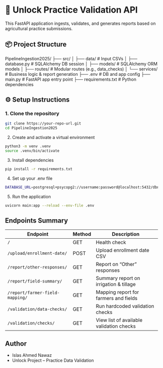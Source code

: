 # 🌾 Unlock Practice Validation API

This FastAPI application ingests, validates, and generates reports based on agricultural practice submissions.

## 📦 Project Structure

PipelineIngestion2025/
├── src/
│ ├── data/ # Input CSVs
│ ├── database.py # SQLAlchemy DB session
│ ├── models/ # SQLAlchemy ORM models
│ ├── routes/ # Modular routes (e.g., data_checks)
│ └── services/ # Business logic & report generation
├── .env # DB and app config
├── main.py # FastAPI app entry point
├── requirements.txt # Python dependencies


## ⚙️ Setup Instructions

### 1. Clone the repository

```bash
git clone https://your-repo-url.git
cd PipelineIngestion2025
```

2. Create and activate a virtual environment
```bash
python3 -m venv .venv
source .venv/bin/activate
```

3. Install dependencies
```bash
pip install -r requirements.txt
```

4. Set up your .env file
```bash
DATABASE_URL=postgresql+psycopg2://username:password@localhost:5432/dbname
```

5. Run the application
```bash
uvicorn main:app --reload --env-file .env
```

## Endpoints Summary

| Endpoint                        | Method | Description                              |
| ------------------------------- | ------ | ---------------------------------------- |
| `/`                             | GET    | Health check                             |
| `/upload/enrollment-date/`      | POST   | Upload enrollment date CSV               |
| `/report/other-responses/`      | GET    | Report on “Other” responses              |
| `/report/field-summary/`        | GET    | Summary report on irrigation & tillage   |
| `/report/farmer-field-mapping/` | GET    | Mapping report for farmers and fields    |
| `/validation/data-checks/`      | GET    | Run hardcoded validation checks          |
| `/validation/checks/`           | GET    | View list of available validation checks |


## Author
- Islas Ahmed Nawaz
- Unlock Project – Practice Data Validation

